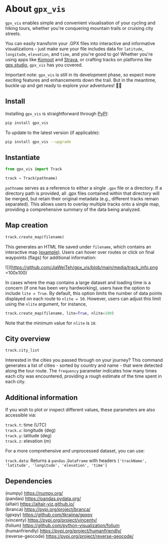 About `gpx_vis`===============`gpx_vis` enables simple and convenient visualisation of your cycling and hiking tours, whether you're conquering mountain trails or cruising city streets.You can easily transform your .GPX files into interactive and informative visualizations - just make sure your file includes data for `latitude`, `longitude`, `elevation`, and `time`, and you're good to go! Whether you're using apps like <a href="https://www.komoot.com/">Komoot</a> and <a href="https://www.strava.com/">Strava</a>, or crafting tracks on platforms like <a href="https://gpx.studio/">gpx.studio</a>, `gpx_vis` has you covered.Important note: `gpx_vis` is still in its development phase, so expect more exciting features and enhancements down the trail. But in the meantime, buckle up and get ready to explore your adventures! :climbing::bicyclist:Install-------Installing `gpx_vis` is straightforward through <a href="https://pypi.org/project/gpx-vis/">PyPI</a>:```bashpip install gpx_vis```To update to the latest version (if applicable):```bashpip install gpx_vis --upgrade```Instantiate-----------```pythonfrom gpx_vis import Tracktrack = Track(pathname)````pathname` serves as a reference to either a single `.gpx` file or a directory.If a directory path is provided, all .gpx files contained within that directorywill be merged, but retain their original metadata (e.g., different tracks remain separated).This allows users to overlay multiple tracks onto a single map, providing a comprehensive summary of the data being analyzed.Map creation------------```pythontrack.create_map(filename)```This generates an HTML file saved under `filename`, which contains an interactive map <a href="https://raw.githack.com/JiaWeiTeh/gpx_vis/main/example/map.html">(example)</a>.Users can hover over routes or click on final waypoints (flags) for additional information:![](https://github.com/JiaWeiTeh/gpx_vis/blob/main/media/track_info.png =100x100)In cases where the map contains a large dataset and loading time is a concern (if onehas been very hardworking), users have the option to include `lite = True`. By default, this option limits the number of data points displayed on each route to `nlite = 50`. However, users can adjust thislimit using the `nlite` argument, for instance,```pythontrack.create_map(filename, lite=True, nlite=100)```Note that the minimum value for `nlite` is `10`.City overview-------------```pythontrack.city_list```Interested in the cities you passed through on your journey? This command generates a listof cities - sorted by country and name - that were detected along the tour route. The `frequency` parameter indicates how many times each city was encountered,providing a rough estimate of the time spent in each city.Additional information----------------------If you wish to plot or inspect different values, these parameters are also accessible via:`track.t`: time (UTC)<br>`track.x`: longitude (deg)<br>`track.y`: latitude (deg)<br>`track.z`: elevation (m)<br>For a more comprehensive and unprocessed dataset, you can use:`track.data`:  Returns a `pandas.DataFrame` with headers `['trackName', 'latitude', 'longitude', 'elevation', 'time']`Dependencies------------(numpy) https://numpy.org/ <br>(pandas) https://pandas.pydata.org/ <br>(altair) https://altair-viz.github.io/ <br>(branca) https://pypi.org/project/branca/ <br>(gpxpy) https://github.com/tkrajina/gpxpy <br>(vincenty) https://pypi.org/project/vincenty/ <br>(folium) https://github.com/python-visualization/folium <br>(humanfriendly) https://pypi.org/project/humanfriendly/ <br>(reverse-geocode) https://pypi.org/project/reverse-geocode/ <br>